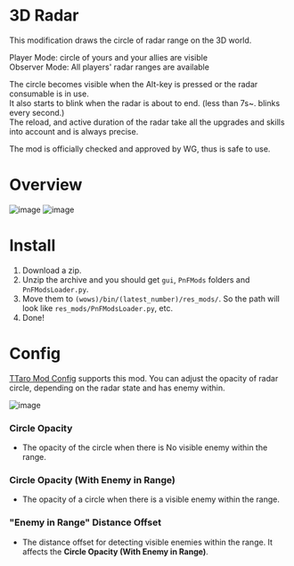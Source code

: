 # 3D Radar
This modification draws the circle of radar range on the 3D world.

Player Mode: circle of yours and your allies are visible  
Observer Mode: All players' radar ranges are available

The circle becomes visible when the Alt-key is pressed or the radar consumable is in use.  
It also starts to blink when the radar is about to end. (less than 7s~. blinks every second.)  
The reload, and active duration of the radar take all the upgrades and skills into account and is always precise.

The mod is officially checked and approved by WG, thus is safe to use.

# Overview
![image](https://github.com/AndrewTaro/ThreeDimentionalRadarPublic/assets/36262823/7ee6fb5e-e7a6-4d30-9cba-6b954ecfde7c)
![image](https://github.com/AndrewTaro/ThreeDimentionalRadarPublic/assets/36262823/90fefaee-386e-489d-bc93-7dab1303615f)

# Install
1. Download a zip.
2. Unzip the archive and you should get `gui`, `PnFMods` folders and `PnFModsLoader.py`.
3. Move them to `(wows)/bin/(latest_number)/res_mods/`. So the path will look like `res_mods/PnFModsLoader.py`, etc.
4. Done!

# Config
[TTaro Mod Config](../../../TTaroModConfig) supports this mod.  You can adjust the opacity of radar circle, depending on the radar state and has enemy within.

![image](https://github.com/AndrewTaro/ThreeDimentionalRadioPublic/assets/36262823/96d41ff9-027a-4665-8051-5e4bf00657a5)

### Circle Opacity
- The opacity of the circle when there is No visible enemy within the range.
### Circle Opacity (With Enemy in Range)
- The opacity of a circle when there is a visible enemy within the range.
### "Enemy in Range" Distance Offset
- The distance offset for detecting visible enemies within the range. It affects the **Circle Opacity (With Enemy in Range)**.
